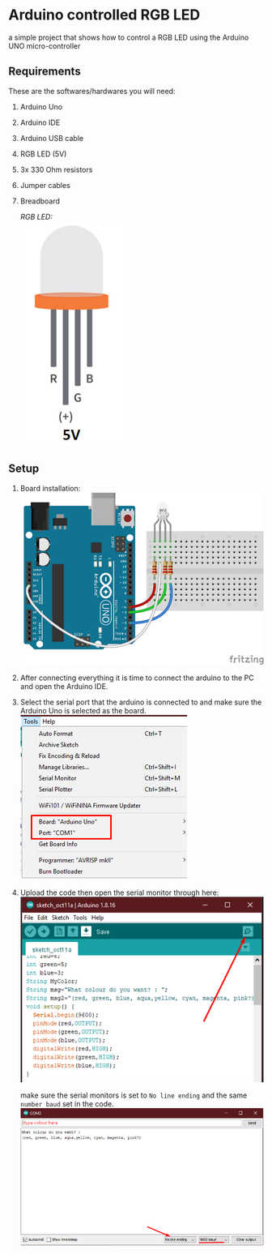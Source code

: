 # Arduino controlled RGB LED

a simple project that shows how to control a RGB LED using the Arduino UNO micro-controller

## Requirements

These are the softwares/hardwares you will need:

1. Arduino Uno
2. Arduino IDE
3. Arduino USB cable
4. RGB LED (5V)
5. 3x 330 Ohm resistors
6. Jumper cables
7. Breadboard

	*RGB LED:*  
	![rgb-led](screenshots/RGB-LED.bmp)

## Setup

1. Board installation:  
	![board-setup](screenshots/board-setup.bmp)

2. After connecting everything it is time to connect the arduino to the PC and open the Arduino IDE.  

3. Select the serial port that the arduino is connected to and make sure the Arduino Uno is selected as the board.  
	![select-board](screenshots/select-board.bmp)

4. Upload the code then open the serial monitor through here:  
	![serial-monitor](screenshots/open-serial-monitor.bmp)  

	make sure the serial monitors is set to `No line ending` and the same `number baud` set in the code.  
	![monitor-config](screenshots/serial-monitor-config.bmp)
